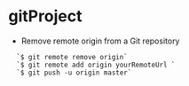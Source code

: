 # gitProject
* Remove remote origin from a Git repository
 ```
   `$ git remote remove origin`  
   `$ git remote add origin yourRemoteUrl `  
   `$ git push -u origin master`  
   ```

